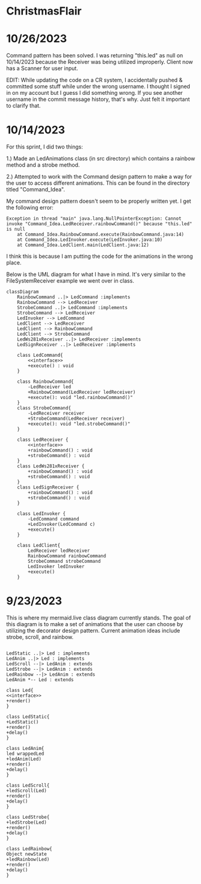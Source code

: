 # ChristmasFlair
# 10/26/2023 

Command pattern has been solved. I was returning "this.led" as null on 10/14/2023 because the Receiver was being utilized improperly. Client now has a Scanner for user input. 

EDIT: While updating the code on a CR system, I accidentally pushed & committed some stuff while under the wrong username. I thought I signed in on my account but I guess I did something wrong. If you see another username in the commit message history, that's why. Just felt it important to clarify that.


# 10/14/2023

For this sprint, I did two things: 


1.) Made an LedAnimations class (in src directory) which contains a rainbow method and a strobe method. 


2.) Attempted to work with the Command design pattern to make a way for the user to access different animations. This can be found in the directory titled "Command_Idea".


My command design pattern doesn't seem to be properly written yet. I get the following error:

```
Exception in thread "main" java.lang.NullPointerException: Cannot invoke "Command_Idea.LedReceiver.rainbowCommand()" because "this.led" is null
	at Command_Idea.RainbowCommand.execute(RainbowCommand.java:14)
	at Command_Idea.LedInvoker.execute(LedInvoker.java:10)
	at Command_Idea.LedClient.main(LedClient.java:12)
```
I think this is because I am putting the code for the animations in the wrong place. 

Below is the UML diagram for what I have in mind. It's very similar to the FileSystemReceiver example we went over in class.

```
classDiagram
    RainbowCommand ..|> LedCommand :implements
    RainbowCommand --> LedReceiver
    StrobeCommand ..|> LedCommand :implements
    StrobeCommand --> LedReceiver
    LedInvoker --> LedCommand
    LedClient --> LedReceiver
    LedClient --> RainbowCommand
    LedClient --> StrobeCommand
    LedWs281xReceiver ..|> LedReceiver :implements
    LedSignReceiver ..|> LedReceiver :implements

    class LedCommand{
        <<interface>>
        +execute() : void
    }

    class RainbowCommand{
        -LedReceiver led
        +RainbowCommand(LedReceiver ledReceiver)
        +execute(): void "led.rainbowCommand()"
    }
    class StrobeCommand{
        -LedReceiver receiver
        +StrobeCommand(LedReceiver receiver)
        +execute(): void "led.strobeCommand()"
    }

    class LedReceiver {
        <<interface>>
        +rainbowCommand() : void
        +strobeCommand() : void
    }
    class LedWs281xReceiver {
        +rainbowCommand() : void
        +strobeCommand() : void
    }
    class LedSignReceiver {
        +rainbowCommand() : void
        +strobeCommand() : void
    }

    class LedInvoker {
        -LedCommand command
        +LedInvoker(LedCommand c)
        +execute()
    }

    class LedClient{
        LedReceiver ledReceiver
        RainbowCommand rainbowCommand
        StrobeCommand strobeCommand
        LedInvoker ledInvoker
        +execute()
    } 
```
# 9/23/2023

This is where my mermaid.live class diagram currently stands. The goal of this diagram is to make a set of animations that the user can choose by utilizing the decorator design pattern. Current animation ideas include strobe, scroll, and rainbow.



```classDiagram

LedStatic ..|> Led : implements
LedAnim ..|> Led : implements
LedScroll --|> LedAnim : extends
LedStrobe --|> LedAnim : extends
LedRainbow --|> LedAnim : extends
LedAnim *-- Led : extends

class Led{
<<interface>>
+render()
}

class LedStatic{
+LedStatic()
+render()
+delay()
}

class LedAnim{
led wrappedLed
+ledAnim(Led)
+render()
+delay()
}

class LedScroll{
+ledScroll(Led)
+render()
+delay()
}

class LedStrobe{
+ledStrobe(Led)
+render()
+delay()
}

class LedRainbow{
Object newState
+ledRainbow(Led)
+render()
+delay()
}
```

